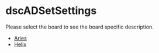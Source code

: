 # dscADSetSettings

Please select the board to see the board specific description.

* [Aries](dscadsetsettings-aries.md)
* [Helix](dscadsetsettings-helix.md)




